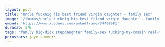 ```yaml
---
layout: post
title: "Uncle fucknig his best friend virgin daughter - family sex"
image: '/thumbs/uncle_fucknig_his_best_friend_virgin_daughter_-_family_sex.jpg'
embed: 'https://www.xvideos.com/embedframe/34495981'
duracao: 376
tags: 'family big-dick stepdaughter family-sex fucking-my-cousin real-family-sex roleplay-sex uncle-fucking teen-stepdaughter uncle-and-nice'
pornstars: jaye-summers
---
```

